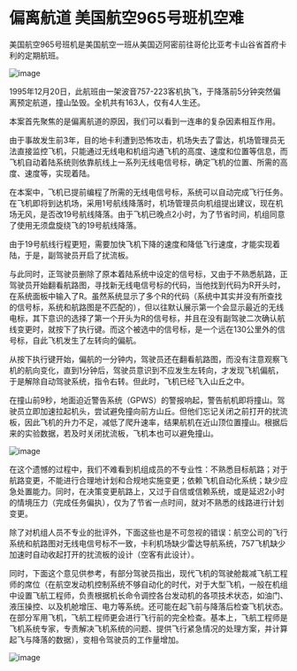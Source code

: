 # 偏离航道 美国航空965号班机空难

美国航空965号班机是美国航空一班从美国迈阿密前往哥伦比亚考卡山谷省首府卡利的定期航班。

![image](https://github.com/user-attachments/assets/758009c3-12fd-4e44-bd48-98b7ac87ef0b)


1995年12月20日，此航班由一架波音757-223客机执飞，于降落前5分钟突然偏离预定航道，撞山坠毁。全机共有163人，仅有4人生还。

本案首先聚焦的是偏离航道的原因，我们可以看到一连串的复杂因素相互作用。

由于事故发生前3年，目的地卡利遭到恐怖攻击，机场失去了雷达，机场管理员无法直接监控飞机，只能通过无线电和机组沟通飞机的高度、速度和位置等信息，而飞机自动着陆系统则依靠航线上一系列无线电信号标，确定飞机的位置、所需的高度、速度等，实现着陆。

在本案中，飞机已提前编程了所需的无线电信号标，系统可以自动完成飞行任务。在飞机即将到达机场，采用1号航线降落时，机场管理员向机组提出建议，现在机场无风，是否改19号航线降落。由于飞机已晚点2小时，为了节省时间，机组同意了使用无须盘旋绕飞的19号航线降落。

由于19号航线行程更短，需要加快飞机下降的速度和降低飞行速度，才能实现着陆，于是，副驾驶员开启了扰流板。

与此同时，正驾驶员删除了原本着陆系统中设定的信号标，又由于不熟悉航路，正驾驶员开始翻看航路图，寻找新无线电信号标的代码，当他找到代码为R开头时，在系统面板中输入了R。虽然系统显示了多个R的代码（系统中其实并没有所查找的信号标，系统和航路图是不匹配的），但以往默认展示第一个会显示最近的无线电标，其下意识的选择了第一个开头为R的信号标，并且在没有副驾驶二次确认航线变更时，就按下了执行键。而这个被选中的信号标，是一个远在130公里外的信号标，自此飞机发生了左转向的偏航。

从按下执行键开始，偏航的一分钟内，驾驶员还在翻看航路图，而没有注意观察飞机的航向变化，直到1分钟后，驾驶员意识到不应发生左转向，才发现飞机偏航，于是解除自动驾驶系统，指令右转。但此时，飞机已经飞入山丘之中。

在撞山前9秒，地面迫近警告系统（GPWS）的警报响起，警告航机即将撞山。驾驶员立即加速拉起机头，尝试避免撞向前方山丘。但他们忘记关闭之前打开的扰流板，因此飞机的升力不足，减低了爬升速率，结果航机在近山顶位置撞山。根据后来的实验数据，若及时关闭扰流板，飞机本也可以避免撞山。

![image](https://github.com/user-attachments/assets/8bfea9fa-999f-440b-a5e2-5883bd7061fc)


在这个遗憾的过程中，我们不难看到机组成员的不专业性：不熟悉目标航路；对于航路变更，不能进行合理地计划和合规地实施变更；依赖飞机自动化系统；缺少应急处置能力。同时，在决策变更航路上，又过于自信或信赖系统，或是延迟2小时的情境压力（完成任务偏执），仅为了节省一点时间，就对不熟悉的线路进行计划变更。

除了对机组人员不专业的批评外，下面这些也是不可忽视的错误：航空公司的飞行系统和航路图对无线电信号标不一致，卡利机场缺少雷达导航系统，757飞机缺少加速时自动收起打开的扰流板的设计（空客有此设计）。

同时，下面这个意见供参考，有部分驾驶员指出，现代飞机的驾驶舱裁减飞航工程师的席位（在航空发动机控制系统不够自动化的时代，对于大型飞机，一般在机组中设置飞航工程师，负责根据机长命令调控各台发动机的各项技术状态，如油门、液压操控、以及机舱增压、电力等系统。还可能在起飞前与降落后检查飞机状态。在部分军用飞机，飞航工程师更会进行飞行前的完全检查。基本上，飞航工程师是飞机系统专家，专责解决飞机系统的问题、提供飞行紧急情况的处理方案，并计算起飞与降落的数据），变相令驾驶员的工作量增加。

![image](https://github.com/user-attachments/assets/2438322c-3bca-4947-b644-d78befa85efd)
